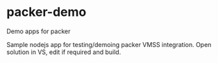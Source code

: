 # packer-demo
Demo apps for packer

Sample nodejs app for testing/demoing packer VMSS integration.
Open solution in VS, edit if required and build.
